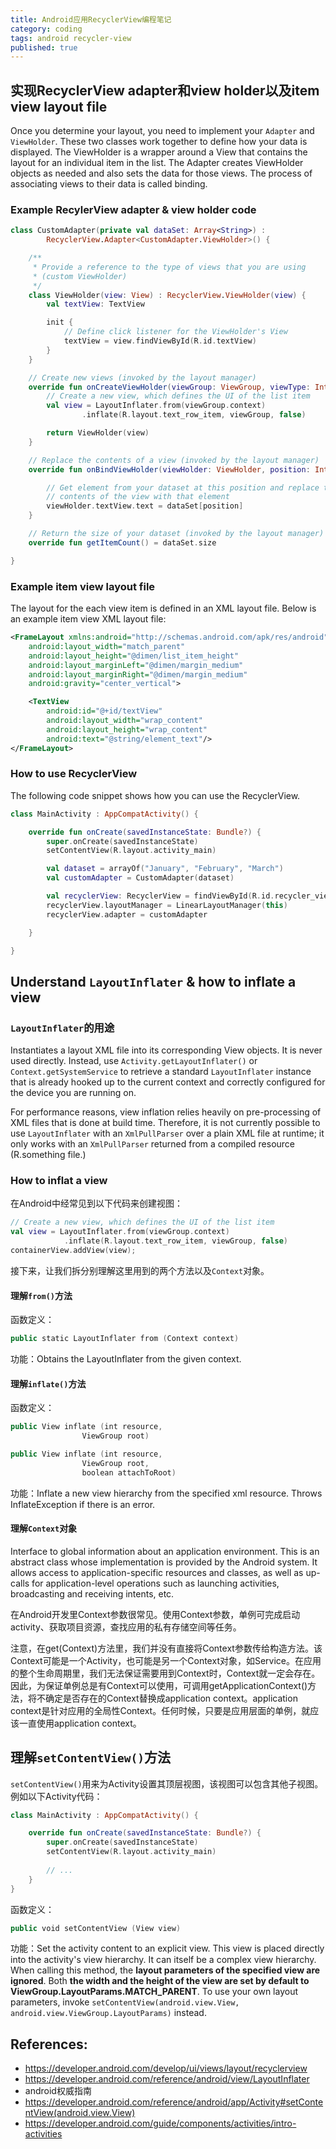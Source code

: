 ```yaml
---
title: Android应用RecyclerView编程笔记
category: coding
tags: android recycler-view
published: true
---
```


## 实现RecyclerView adapter和view holder以及item view layout file

Once you determine your layout, you need to implement your `Adapter` and `ViewHolder`. These two classes work together to define how your data is displayed. The ViewHolder is a wrapper around a View that contains the layout for an individual item in the list. The Adapter creates ViewHolder objects as needed and also sets the data for those views. The process of associating views to their data is called binding.

### Example RecylerView adapter & view holder code

```kotlin
class CustomAdapter(private val dataSet: Array<String>) :
        RecyclerView.Adapter<CustomAdapter.ViewHolder>() {

    /**
     * Provide a reference to the type of views that you are using
     * (custom ViewHolder)
     */
    class ViewHolder(view: View) : RecyclerView.ViewHolder(view) {
        val textView: TextView

        init {
            // Define click listener for the ViewHolder's View
            textView = view.findViewById(R.id.textView)
        }
    }

    // Create new views (invoked by the layout manager)
    override fun onCreateViewHolder(viewGroup: ViewGroup, viewType: Int): ViewHolder {
        // Create a new view, which defines the UI of the list item
        val view = LayoutInflater.from(viewGroup.context)
                .inflate(R.layout.text_row_item, viewGroup, false)

        return ViewHolder(view)
    }

    // Replace the contents of a view (invoked by the layout manager)
    override fun onBindViewHolder(viewHolder: ViewHolder, position: Int) {

        // Get element from your dataset at this position and replace the
        // contents of the view with that element
        viewHolder.textView.text = dataSet[position]
    }

    // Return the size of your dataset (invoked by the layout manager)
    override fun getItemCount() = dataSet.size

}
```

### Example item view layout file

The layout for the each view item is defined in an XML layout file. Below is an example item view XML layout file:

```xml
<FrameLayout xmlns:android="http://schemas.android.com/apk/res/android"
    android:layout_width="match_parent"
    android:layout_height="@dimen/list_item_height"
    android:layout_marginLeft="@dimen/margin_medium"
    android:layout_marginRight="@dimen/margin_medium"
    android:gravity="center_vertical">

    <TextView
        android:id="@+id/textView"
        android:layout_width="wrap_content"
        android:layout_height="wrap_content"
        android:text="@string/element_text"/>
</FrameLayout>
```

### How to use RecyclerView

The following code snippet shows how you can use the RecyclerView.

```kotlin
class MainActivity : AppCompatActivity() {

    override fun onCreate(savedInstanceState: Bundle?) {
        super.onCreate(savedInstanceState)
        setContentView(R.layout.activity_main)

        val dataset = arrayOf("January", "February", "March")
        val customAdapter = CustomAdapter(dataset)

        val recyclerView: RecyclerView = findViewById(R.id.recycler_view)
        recyclerView.layoutManager = LinearLayoutManager(this)
        recyclerView.adapter = customAdapter

    }

}
```

## Understand `LayoutInflater` & how to inflate a view

### `LayoutInflater`的用途

Instantiates a layout XML file into its corresponding View objects. It is never used directly. Instead, use `Activity.getLayoutInflater()` or `Context.getSystemService` to retrieve a standard `LayoutInflater` instance that is already hooked up to the current context and correctly configured for the device you are running on.

For performance reasons, view inflation relies heavily on pre-processing of XML files that is done at build time. Therefore, it is not currently possible to use `LayoutInflater` with an `XmlPullParser` over a plain XML file at runtime; it only works with an `XmlPullParser` returned from a compiled resource (R.something file.)

### How to inflat a view

在Android中经常见到以下代码来创建视图：

```kotlin
// Create a new view, which defines the UI of the list item
val view = LayoutInflater.from(viewGroup.context)
            .inflate(R.layout.text_row_item, viewGroup, false)
containerView.addView(view);
```

接下来，让我们拆分别理解这里用到的两个方法以及`Context`对象。

#### 理解`from()`方法

函数定义：

```kotlin
public static LayoutInflater from (Context context)
```

功能：Obtains the LayoutInflater from the given context.

#### 理解`inflate()`方法

函数定义：

```kotlin
public View inflate (int resource, 
                ViewGroup root)
```

```kotlin
public View inflate (int resource, 
                ViewGroup root, 
                boolean attachToRoot)
```

功能：Inflate a new view hierarchy from the specified xml resource. Throws InflateException if there is an error.

#### 理解`Context`对象

Interface to global information about an application environment. This is an abstract class whose implementation is provided by the Android system. It allows access to application-specific resources and classes, as well as up-calls for application-level operations such as launching activities, broadcasting and receiving intents, etc.

在Android开发里Context参数很常见。使用Context参数，单例可完成启动activity、获取项目资源，查找应用的私有存储空间等任务。

注意，在get(Context)方法里，我们并没有直接将Context参数传给构造方法。该Context可能是一个Activity，也可能是另一个Context对象，如Service。在应用的整个生命周期里，我们无法保证需要用到Context时，Context就一定会存在。因此，为保证单例总是有Context可以使用，可调用getApplicationContext()方法，将不确定是否存在的Context替换成application context。application context是针对应用的全局性Context。任何时候，只要是应用层面的单例，就应该一直使用application context。

## 理解`setContentView()`方法

`setContentView()`用来为Activity设置其顶层视图，该视图可以包含其他子视图。例如以下Activity代码：

```kotlin
class MainActivity : AppCompatActivity() {

    override fun onCreate(savedInstanceState: Bundle?) {
        super.onCreate(savedInstanceState)
        setContentView(R.layout.activity_main)
		
		// ...
    }
}
```

函数定义：

```kotlin
public void setContentView (View view)
```

功能：Set the activity content to an explicit view. This view is placed directly into the activity's view hierarchy. It can itself be a complex view hierarchy. When calling this method, the **layout parameters of the specified view are ignored**. Both **the width and the height of the view are set by default to ViewGroup.LayoutParams.MATCH_PARENT**. To use your own layout parameters, invoke `setContentView(android.view.View, android.view.ViewGroup.LayoutParams)` instead.

## References:

- https://developer.android.com/develop/ui/views/layout/recyclerview
- https://developer.android.com/reference/android/view/LayoutInflater
- android权威指南
- https://developer.android.com/reference/android/app/Activity#setContentView(android.view.View)
- https://developer.android.com/guide/components/activities/intro-activities